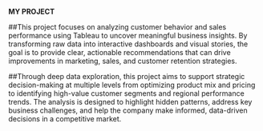 **MY PROJECT**

##This project focuses on analyzing customer behavior and sales performance using Tableau to uncover meaningful business insights. By transforming raw data into interactive dashboards and visual stories, the goal is to provide clear, actionable recommendations that can drive improvements in marketing, sales, and customer retention strategies.

##Through deep data exploration, this project aims to support strategic decision-making at multiple levels from optimizing product mix and pricing to identifying high-value customer segments and regional performance trends. The analysis is designed to highlight hidden patterns, address key business challenges, and help the company make informed, data-driven decisions in a competitive market.

